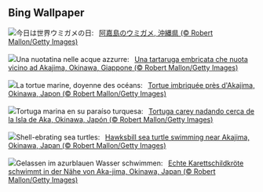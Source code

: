 ## Bing Wallpaper
![](https://www.bing.com/th?id=OHR.HawksbillTurtle_JA-JP0788184313_UHD.jpg&w=1000)今日は世界ウミガメの日:&nbsp;&ensp;[阿嘉島のウミガメ, 沖縄県 (© Robert Mallon/Getty Images)](https://www.bing.com/th?id=OHR.HawksbillTurtle_JA-JP0788184313_UHD.jpg)
<br><br/>
![](https://www.bing.com/th?id=OHR.HawksbillTurtle_IT-IT4337897539_UHD.jpg&w=1000)Una nuotatina nelle acque azzurre:&nbsp;&ensp;[Una tartaruga embricata che nuota vicino ad Akajima, Okinawa, Giappone (© Robert Mallon/Getty Images)](https://www.bing.com/th?id=OHR.HawksbillTurtle_IT-IT4337897539_UHD.jpg)
<br><br/>
![](https://www.bing.com/th?id=OHR.HawksbillTurtle_FR-FR5646969618_UHD.jpg&w=1000)La tortue marine, doyenne des océans:&nbsp;&ensp;[Tortue imbriquée près d'Akajima, Okinawa, Japon (© Robert Mallon/Getty Images)](https://www.bing.com/th?id=OHR.HawksbillTurtle_FR-FR5646969618_UHD.jpg)
<br><br/>
![](https://www.bing.com/th?id=OHR.HawksbillTurtle_ES-ES3306641934_UHD.jpg&w=1000)Tortuga marina en su paraíso turquesa:&nbsp;&ensp;[Tortuga carey nadando cerca de la Isla de Aka, Okinawa, Japón (© Robert Mallon/Getty Images)](https://www.bing.com/th?id=OHR.HawksbillTurtle_ES-ES3306641934_UHD.jpg)
<br><br/>
![](https://www.bing.com/th?id=OHR.HawksbillTurtle_EN-GB1789155726_UHD.jpg&w=1000)Shell-ebrating sea turtles:&nbsp;&ensp;[Hawksbill sea turtle swimming near Akajima, Okinawa, Japan (© Robert Mallon/Getty Images)](https://www.bing.com/th?id=OHR.HawksbillTurtle_EN-GB1789155726_UHD.jpg)
<br><br/>
![](https://www.bing.com/th?id=OHR.HawksbillTurtle_DE-DE9802126687_UHD.jpg&w=1000)Gelassen im azurblauen Wasser schwimmen:&nbsp;&ensp;[Echte Karettschildkröte schwimmt in der Nähe von Aka-jima, Okinawa, Japan (© Robert Mallon/Getty Images)](https://www.bing.com/th?id=OHR.HawksbillTurtle_DE-DE9802126687_UHD.jpg)
<br><br/>

